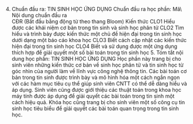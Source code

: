 4. Chuẩn đầu ra: TIN SINH HỌC ỨNG DỤNG
Chuẩn đầu ra học phần: Mã\ Nội dung chuẩn đầu ra\
CĐR (Bắt đầu bằng động từ theo thang Bloom) Kiến thức
CLO1 Hiểu được các khái niệm cơ bản trong tin sinh và sinh học phân tử
CLO2 Tìm hiểu và trình bày được kiến thức một chủ đề hiện đại trong tin sinh học dưới dạng một báo cáo khoa học
CLO3 Biết cách cập nhật các kiến thức hiện đại trong tin sinh học
CLO4 Biết và sử dụng được một ứng dụng thích hợp để giải quyết một số bài toán trong tin sinh học 5. Tóm tắt nội dung học phần: TIN SINH HỌC ỨNG DỤNG
Học phần này trang bị cho sinh viên những kiến thức cơ bản về sinh học
phân tử và tin sinh học từ góc nhìn của người làm về lĩnh vực công nghệ
thông tin. Các bài toán cơ bản trong tin sinh được trình bày và mô hình
hóa một cách ngắn ngọn với các hàm mục tiêu cụ thể giúp sinh viên CNTT
có thể dễ dàng hiểu và áp dụng. Sinh viên cũng được giới thiệu các thuật
toán trong khoa học máy tính được áp dụng để giải quyết các bài toán
trong tin sinh một cách hiệu quả. Khóa học cũng trang bị cho sinh viên
một số công cụ tin sinh học tiêu biểu để giải quyết các bài toán quan
trọng trong tin sinh học.

